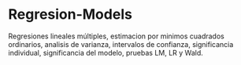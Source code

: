 # Regresion-Models
Regresiones lineales múltiples, estimacion por minimos cuadrados ordinarios, analisis de varianza, intervalos de confianza, significancia individual, significancia del modelo, pruebas LM, LR y Wald.
